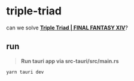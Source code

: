 # triple-triad
can we solve **[Triple Triad | FINAL FANTASY XIV](https://na.finalfantasyxiv.com/lodestone/playguide/contentsguide/goldsaucer/tripletriad/)**?

## run

> **Run tauri app via src-tauri/src/main.rs**
```sh
yarn tauri dev
```
